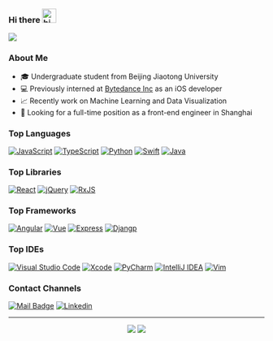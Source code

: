 ### Hi there <img src="https://user-images.githubusercontent.com/1303154/88677602-1635ba80-d120-11ea-84d8-d263ba5fc3c0.gif" width="28px" alt="hi">

![](https://tourmaline-shy-exception.glitch.me/Hephaest)

### About Me

- 🎓 Undergraduate student from Beijing Jiaotong University
- 💻 Previously interned at [Bytedance Inc](https://www.bytedance.com/) as an iOS developer
- 📈 Recently work on Machine Learning and Data Visualization
- 👀 Looking for a full-time position as a front-end engineer in Shanghai

### Top Languages
[![JavaScript](https://img.shields.io/badge/javascript-%23323330.svg?style=for-the-badge&logo=javascript&logoColor=%23F7DF1E)](https://www.javascript.com/)
[![TypeScript](https://img.shields.io/badge/typescript-%23007ACC.svg?style=for-the-badge&logo=typescript&logoColor=white)](https://www.typescriptlang.org/)
[![Python](https://img.shields.io/badge/python-%2314354C.svg?style=for-the-badge&logo=python&logoColor=white)](https://www.python.org/)
[![Swift](https://img.shields.io/badge/swift-%23FA7343.svg?style=for-the-badge&logo=swift&logoColor=white)](https://swift.org/)
[![Java](https://img.shields.io/badge/java-%23ED8B00.svg?style=for-the-badge&logo=java&logoColor=white)](https://www.java.com/)

### Top Libraries

[![React](https://img.shields.io/badge/react-%2320232a.svg?style=for-the-badge&logo=react&logoColor=%2361DAFB)](https://reactjs.org/)
[![jQuery](https://img.shields.io/badge/jquery-%230769AD.svg?style=for-the-badge&logo=jquery&logoColor=white)](https://jquery.com/)
[![RxJS](https://img.shields.io/badge/rxjs-%23B7178C.svg?style=for-the-badge&logo=reactivex&logoColor=white)](https://github.com/ReactiveX/rxjs)

### Top Frameworks

[![Angular](https://img.shields.io/badge/angular.js-%23E23237.svg?style=for-the-badge&logo=angularjs&logoColor=white)](https://angular.io/)
[![Vue](https://img.shields.io/badge/vuejs-%2335495e.svg?style=for-the-badge&logo=vue-dot-js&logoColor=%234FC08D)](https://vuejs.org/)
[![Express](https://img.shields.io/badge/express.js-%23404d59.svg?style=for-the-badge&logo=express&logoColor=%2361DAFB)](https://reactjs.org/)
[![Djangp](https://img.shields.io/badge/django-%23092E20.svg?style=for-the-badge&logo=django&logoColor=white)](https://www.djangoproject.com/)

### Top IDEs

[![Visual Studio Code](https://img.shields.io/badge/VS%20Code-%231877F2.svg?style=for-the-badge&logo=visual-studio-code&logoColor=white)](https://code.visualstudio.com/)
[![Xcode](https://img.shields.io/badge/Xcode-007ACC?style=for-the-badge&logo=Xcode&logoColor=white)](https://developer.apple.com/xcode/)
[![PyCharm](https://img.shields.io/badge/PyCharm-green.svg?style=for-the-badge&logo=PyCharm&logoColor=white)](https://www.jetbrains.com/pycharm/)
[![IntelliJ IDEA](https://img.shields.io/badge/IntelliJIDEA-5C2D91.svg?style=for-the-badge&logo=intellij-idea&logoColor=white)](https://www.jetbrains.com/idea/)
[![Vim](https://img.shields.io/badge/VIM-4A154B.svg?style=for-the-badge&logo=vim&logoColor=white)](https://www.vim.org/)

### Contact Channels

[![Mail Badge](https://img.shields.io/badge/Outlook-%23039BE5?style=for-the-badge&logo=microsoft-outlook&logoColor=white)](mailto:philli2@outlook.com)
[![Linkedin](https://img.shields.io/badge/LinkedIn-%230077B5.svg?style=for-the-badge&logo=linkedin&logoColor=white)](https://www.linkedin.com/in/miao-cai-72437a186)

---

<p align="center">
  <img src ="https://github-readme-stats-hephaest.vercel.app/api?username=Hephaest&hide=issues&count_private=true&hide_border=true&show_icons=true&theme=transblue">
  <img src ="https://github-readme-stats-hephaest.vercel.app/api/top-langs/?username=Hephaest&layout=compact&hide_border=true&langs_count=10&hide=jupyter%20notebook,html,css,digital%20command%20language&hide_border=true&theme=transblue">
</p>
